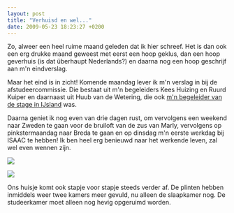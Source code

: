```yaml
---
layout: post
title: "Verhuisd en wel..."
date: 2009-05-23 18:23:27 +0200
---
```


Zo, alweer een heel ruime maand geleden dat ik hier schreef. Het is dan ook een
erg drukke maand geweest met eerst een hoop geklus, dan een hoop geverhuis (is
dat überhaupt Nederlands?) en daarna nog een hoop geschrijf aan m'n
eindverslag.

Maar het eind is in zicht! Komende maandag lever ik m'n verslag in bij de
afstudeercommissie. Die bestaat uit m'n begeleiders Kees Huizing en Ruurd
Kuiper en daarnaast uit Huub van de Wetering, die ook [m'n begeleider van de
stage in IJsland](http://ijsland.luijten.org/2006/04/05/de-nieuwe-opdracht/)
was.

Daarna geniet ik nog even van drie dagen rust, om vervolgens een weekend naar
Zweden te gaan voor de bruiloft van de zus van Marly, vervolgens op
pinkstermaandag naar Breda te gaan en op dinsdag m'n eerste werkdag bij ISAAC
te hebben! Ik ben heel erg benieuwd naar het werkende leven, zal wel even
wennen zijn.

![](/photos/nieuw-appartement/woonkamer-1.jpg)

![](/photos/nieuw-appartement/woonkamer-2.jpg)

Ons huisje komt ook stapje voor stapje steeds verder af. De plinten hebben
inmiddels weer twee kamers meer gevuld, nu alleen de slaapkamer nog. De
studeerkamer moet alleen nog hevig opgeruimd worden.
